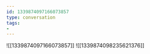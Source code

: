 ```yaml
---
id: 1339874097166073857
type: conversation
tags:
- 
---
```

![[1339874097166073857]]
![[1339874098235621376]]

